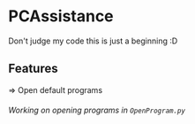 # PCAssistance


Don't judge my code this is just a beginning :D

## Features
=> Open default programs 

###### Working on opening programs in `OpenProgram.py`
